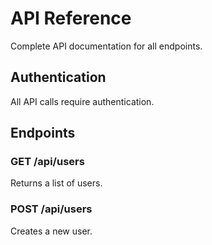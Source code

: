 # API Reference

Complete API documentation for all endpoints.

## Authentication

All API calls require authentication.

## Endpoints

### GET /api/users

Returns a list of users.

### POST /api/users

Creates a new user.